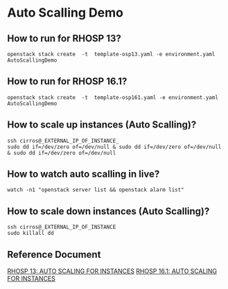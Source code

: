 # Auto Scalling Demo
## How to run for RHOSP 13?
```openstack stack create  -t  template-osp13.yaml -e environment.yaml AutoScallingDemo```
## How to run for RHOSP 16.1?
```openstack stack create  -t  template-osp161.yaml -e environment.yaml AutoScallingDemo```
## How to scale up instances (Auto Scalling)?
```
ssh cirros@_EXTERNAL_IP_OF_INSTANCE_
sudo dd if=/dev/zero of=/dev/null & sudo dd if=/dev/zero of=/dev/null & sudo dd if=/dev/zero of=/dev/null
``` 
## How to watch auto scalling in live?
```watch -n1 "openstack server list && openstack alarm list"```
## How to scale down instances (Auto Scalling)?
```
ssh cirros@_EXTERNAL_IP_OF_INSTANCE
sudo killall dd
```
## Reference Document
[RHOSP 13: AUTO SCALING FOR INSTANCES](https://access.redhat.com/documentation/en-us/red_hat_openstack_platform/13/html-single/auto_scaling_for_instances/index)
[RHOSP 16.1: AUTO SCALING FOR INSTANCES](https://access.redhat.com/documentation/en-us/red_hat_openstack_platform/16.1/html-single/auto_scaling_for_instances/index)
